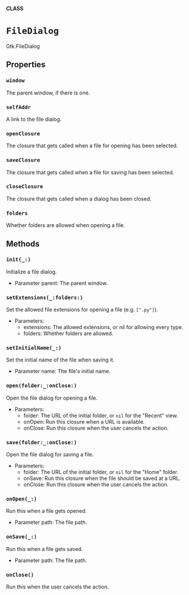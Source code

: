 **CLASS**

# `FileDialog`

Gtk.FileDialog

## Properties
### `window`

The parent window, if there is one.

### `selfAddr`

A link to the file dialog.

### `openClosure`

The closure that gets called when a file for opening has been selected.

### `saveClosure`

The closure that gets called when a file for saving has been selected.

### `closeClosure`

The closure that gets called when a dialog has been closed.

### `folders`

Whether folders are allowed when opening a file.

## Methods
### `init(_:)`

Initialize a file dialog.
- Parameter parent: The parent window.

### `setExtensions(_:folders:)`

Set the allowed file extensions for opening a file (e.g. `[".py"]`).
- Parameters:
    - extensions: The allowed extensions, or nil for allowing every type.
    - folders: Whether folders are allowed.

### `setInitialName(_:)`

Set the initial name of the file when saving it.
- Parameter name: The file's initial name.

### `open(folder:_:onClose:)`

Open the file dialog for opening a file.
- Parameters:
    - folder: The URL of the initial folder, or `nil` for the "Recent" view.
    - onOpen: Run this closure when a URL is available.
    - onClose: Run this closure when the user cancels the action.

### `save(folder:_:onClose:)`

Open the file dialog for saving a file.
- Parameters:
    - folder: The URL of the initial folder, or `nil` for the "Home" folder.
    - onSave: Run this closure when the file should be saved at a URL.
    - onClose: Run this closure when the user cancels the action.

### `onOpen(_:)`

Run this when a file gets opened.
- Parameter path: The file path.

### `onSave(_:)`

Run this when a file gets saved.
- Parameter path: The file path.

### `onClose()`

Run this when the user cancels the action.
